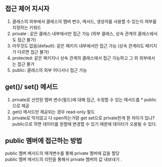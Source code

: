 접근 제어 지시자
-----------------------
1. 클래스의 외부에서 클래스의 멤버 변수, 메서드, 생성자를 사용할 수 있는지 여부를 지정하는 키워드
2. private : 같은 클래스 내부에서만 접근 가능 (외부 클래스, 상속 관계의 클래스에서도 접근 불가)
3. 아무것도 없음(default): 같은 패키지 내부에서만 접근 가능 (상속 관계라도 패키지가 다르면 접근 불가)
4. protected: 같은 패키지나 상속 관계의 클래스에서 접근 가능하고 그 외 외부에서는 접근 불가
5. public: 클래스의 외부 어디서나 접근 가능

get()/ set() 메서드
---------------------------
1. private로 선언된 멤버 변수(필드)에 대해 접근, 수정할 수 있는 메서드를 * public으로 제공
2. get() 메서드만 제공되는 경우 read-only 필드
3. private로 막지않고 다 open하는거랑 get set으로 private한게 뭔 차이가 있냐?
public으로 하면 데이터를 원할때 변경할 수 있기 때문에 데이터가 오용될 수 있다.  

public 멤버에 접근하는 방법
----------------------
public 멤버 베서드의 매개변수를 통해 private 멤버에 값을 할당  
public 멤버 메서드의 리턴을 통해서 private 멤버의 값 내보내기
.